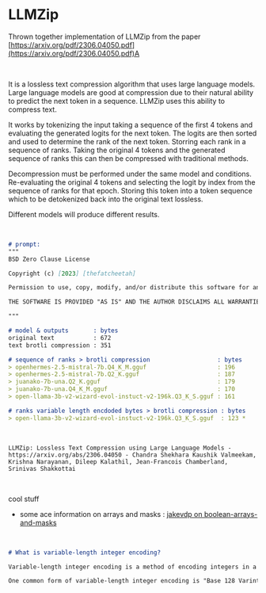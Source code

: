 # LLMZip

Thrown together implementation of LLMZip from the paper [https://arxiv.org/pdf/2306.04050.pdf](https://arxiv.org/pdf/2306.04050.pdf)A

<br>

It is a lossless text compression algorithm that uses large language models. Large language models are good at compression due to their natural ability to predict the next token in a sequence. LLMZip uses this ability to compress text. 

It works by tokenizing the input taking a sequence of the first 4 tokens and evaluating the generated logits for the next token. 
The logits are then sorted and used to determine the rank of the next token. Storring each rank in a sequence of ranks. Taking the original 4 tokens and the generated sequence of ranks this can then be compressed with traditional methods.

 Decompression must be performed under the same model and conditions. Re-evaluating the original 4 tokens and selecting the logit by index from the sequence of ranks for that epoch. Storing this token into a token sequence which to be detokenized back into the original text lossless.

Different models will produce different results.

<br>

``` md
# prompt:
"""
BSD Zero Clause License

Copyright (c) [2023] [thefatcheetah]

Permission to use, copy, modify, and/or distribute this software for any purpose with or without fee is hereby granted.

THE SOFTWARE IS PROVIDED "AS IS" AND THE AUTHOR DISCLAIMS ALL WARRANTIES WITH REGARD TO THIS SOFTWARE INCLUDING ALL IMPLIED WARRANTIES OF MERCHANTABILITY AND FITNESS. IN NO EVENT SHALL THE AUTHOR BE LIABLE FOR ANY SPECIAL, DIRECT, INDIRECT, OR CONSEQUENTIAL DAMAGES OR ANY DAMAGES WHATSOEVER RESULTING FROM LOSS OF USE, DATA OR PROFITS, WHETHER IN AN ACTION OF CONTRACT, NEGLIGENCE OR OTHER TORTIOUS ACTION, ARISING OUT OF OR IN CONNECTION WITH THE USE OR PERFORMANCE OF THIS SOFTWARE.A

"""

# model & outputs       : bytes
original text           : 672
text brotli compression : 351

# sequence of ranks > brotli compression                   : bytes
> openhermes-2.5-mistral-7b.Q4_K_M.gguf                    : 196
> openhermes-2.5-mistral-7b.Q2_K.gguf                      : 187
> juanako-7b-una.Q2_K.gguf                                 : 179
> juanako-7b-una.Q4_K_M.gguf                               : 170
> open-llama-3b-v2-wizard-evol-instuct-v2-196k.Q3_K_S.gguf : 161 

# ranks variable length encdoded bytes > brotli compression : bytes
> open-llama-3b-v2-wizard-evol-instuct-v2-196k.Q3_K_S.gguf  : 123 * 
```

<br>

```
LLMZip: Lossless Text Compression using Large Language Models - https://arxiv.org/abs/2306.04050 - Chandra Shekhara Kaushik Valmeekam, Krishna Narayanan, Dileep Kalathil, Jean-Francois Chamberland, Srinivas Shakkottai
```

<br>

cool stuff
+ some ace information on arrays and masks : [jakevdp on boolean-arrays-and-masks](https://jakevdp.github.io/PythonDataScienceHandbook/02.06-boolean-arrays-and-masks.html)

<br>

``` md
# What is variable-length integer encoding?

Variable-length integer encoding is a method of encoding integers in a way that uses less space for smaller numbers. It's often used in file formats and data storage for more efficient use of space.

One common form of variable-length integer encoding is "Base 128 Varint" used in Google's Protocol Buffers. In this encoding, each byte of the integer is stored in 7 bits of an output byte, and the 8th bit is used as a continuation bit. The continuation bit is set to 1 for all bytes except the last, which signals the end of the number.
```
